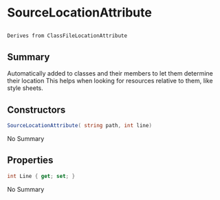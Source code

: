 # SourceLocationAttribute

## 
```c#
Derives from ClassFileLocationAttribute
```

## Summary

Automatically added to classes and their members to let them determine their location
This helps when looking for resources relative to them, like style sheets.
## Constructors

```c#
SourceLocationAttribute( string path, int line) 
```
No Summary
## Properties

```c#
int Line { get; set; } 
```
No Summary

